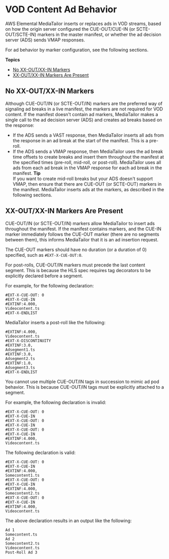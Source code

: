 # VOD Content Ad Behavior<a name="ad-behavior-vod"></a>

AWS Elemental MediaTailor inserts or replaces ads in VOD streams, based on how the origin server configured the CUE\-OUT/CUE\-IN \(or SCTE\-OUT/SCTE\-IN\) markers in the master manifest, or whether the ad decision server \(ADS\) sends VMAP responses\.

For ad behavior by marker configuration, see the following sections\.

**Topics**
+ [No XX\-OUT/XX\-IN Markers](#no-markers)
+ [XX\-OUT/XX\-IN Markers Are Present](#markers-present)

## No XX\-OUT/XX\-IN Markers<a name="no-markers"></a>

Although CUE\-OUT/IN \(or SCTE\-OUT/IN\) markers are the preferred way of signaling ad breaks in a live manifest, the markers are not required for VOD content\. If the manifest doesn't contain ad markers, MediaTailor makes a single call to the ad decision server \(ADS\) and creates ad breaks based on the response:
+ If the ADS sends a VAST response, then MediaTailor inserts all ads from the response in an ad break at the start of the manifest\. This is a pre\-roll\.
+ If the ADS sends a VMAP response, then MediaTailor uses the ad break time offsets to create breaks and insert them throughout the manifest at the specified times \(pre\-roll, mid\-roll, or post\-roll\)\. MediaTailor uses all ads from each ad break in the VMAP response for each ad break in the manifest\.
**Tip**  
If you want to create mid\-roll breaks but your ADS doesn't support VMAP, then ensure that there are CUE\-OUT \(or SCTE\-OUT\) markers in the manifest\. MediaTailor inserts ads at the markers, as described in the following sections\.

## XX\-OUT/XX\-IN Markers Are Present<a name="markers-present"></a>

CUE\-OUT/IN \(or SCTE\-OUT/IN\) markers allow MediaTailor to insert ads throughout the manifest\. If the manifest contains markers, and the CUE\-IN marker immediately follows the CUE\-OUT marker \(there are no segments between them\), this informs MediaTailor that it is an ad insertion request\.

The CUE\-OUT markers should have no duration \(or a duration of 0\) specified, such as `#EXT-X-CUE-OUT:0`\.

For post\-rolls, CUE\-OUT/IN markers must precede the last content segment\. This is because the HLS spec requires tag decorators to be explicitly declared before a segment\. 

For example, for the following declaration: 

```
#EXT-X-CUE-OUT: 0
#EXT-X-CUE-IN
#EXTINF:4.000,
Videocontent.ts
#EXT-X-ENDLIST
```

MediaTailor inserts a post\-roll like the following:

```
#EXTINF:4.000,
Videocontent.ts
#EXT-X-DISCONTINUITY
#EXTINF:3.0,
Adsegment1.ts
#EXTINF:3.0,
Adsegment2.ts 
#EXTINF:1.0,
Adsegment3.ts
#EXT-X-ENDLIST
```

You cannot use multiple CUE\-OUT/IN tags in succession to mimic ad pod behavior\. This is because CUE\-OUT/IN tags must be explicitly attached to a segment\. 

For example, the following declaration is invalid:

```
#EXT-X-CUE-OUT: 0
#EXT-X-CUE-IN
#EXT-X-CUE-OUT: 0
#EXT-X-CUE-IN
#EXT-X-CUE-OUT: 0
#EXT-X-CUE-IN
#EXTINF:4.000,
Videocontent.ts
```

The following declaration is valid:

```
#EXT-X-CUE-OUT: 0
#EXT-X-CUE-IN
#EXTINF:4.000,
Somecontent1.ts
#EXT-X-CUE-OUT: 0
#EXT-X-CUE-IN
#EXTINF:4.000,
Somecontent2.ts
#EXT-X-CUE-OUT: 0
#EXT-X-CUE-IN
#EXTINF:4.000,
Videocontent.ts
```

The above declaration results in an output like the following: 

```
Ad 1
Somecontent.ts
Ad 2
Somecontent2.ts
Videocontent.ts
Post-Roll Ad 3
```